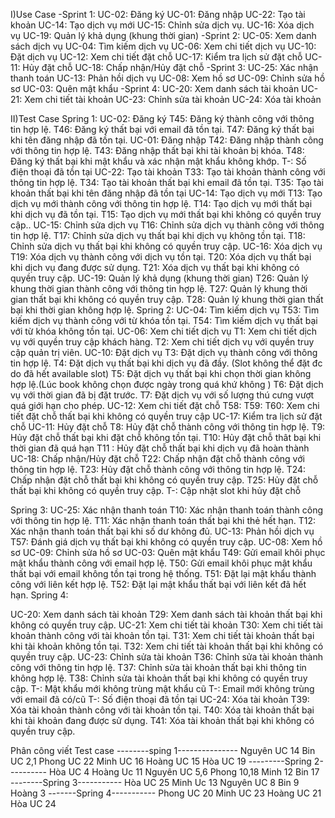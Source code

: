 I)Use Case
-Sprint 1:
UC-02: Đăng ký
UC-01: Đăng nhập
UC-22: Tạo tài khoản
UC-14: Tạo dịch vụ mới
UC-15: Chỉnh sửa dịch vụ.
UC-16: Xóa dịch vụ
UC-19: Quản lý khả dụng (khung thời gian)
-Sprint 2:
UC-05: Xem danh sách dịch vụ
UC-04: Tìm kiếm dịch vụ
UC-06: Xem chi tiết dịch vụ
UC-10: Đặt dịch vụ
UC-12: Xem chi tiết đặt chỗ
UC-17: Kiểm tra lịch sử đặt chỗ
UC-11: Hủy đặt chỗ
UC-18: Chấp nhận/Hủy đặt chỗ
-Sprint 3:
UC-25: Xác nhận thanh toán
UC-13: Phản hồi dịch vụ
UC-08: Xem hồ sơ
UC-09: Chỉnh sửa hồ sơ
UC-03: Quên mật khẩu
-Sprint 4:
UC-20: Xem danh sách tài khoản
UC-21: Xem chi tiết tài khoản
UC-23: Chỉnh sửa tài khoản
UC-24: Xóa tài khoản

II)Test Case
Spring 1:
UC-02: Đăng ký
T45: Đăng ký thành công với thông tin hợp lệ.
T46: Đăng ký thất bại với email đã tồn tại.
T47: Đăng ký thất bại khi tên đăng nhập đã tồn tại.
UC-01: Đăng nhập
T42: Đăng nhập thành công với thông tin hợp lệ.
T43: Đăng nhập thất bại khi tài khoản bị khóa.
T48: Đăng ký thất bại khi mật khẩu và xác nhận mật khẩu không khớp.
T-: Số điện thoại đã tồn tại
UC-22: Tạo tài khoản
T33: Tạo tài khoản thành công với thông tin hợp lệ.
T34: Tạo tài khoản thất bại khi email đã tồn tại.
T35: Tạo tài khoản thất bại khi tên đăng nhập đã tồn tại
UC-14: Tạo dịch vụ mới
T13: Tạo dịch vụ mới thành công với thông tin hợp lệ.
T14: Tạo dịch vụ mới thất bại khi dịch vụ đã tồn tại.
T15: Tạo dịch vụ mới thất bại khi không có quyền truy cập..
UC-15: Chỉnh sửa dịch vụ
T16: Chỉnh sửa dịch vụ thành công với thông tin hợp lệ.
T17: Chỉnh sửa dịch vụ thất bại khi dịch vụ không tồn tại.
T18: Chỉnh sửa dịch vụ thất bại khi không có quyền truy cập.
UC-16: Xóa dịch vụ
T19: Xóa dịch vụ thành công với dịch vụ tồn tại.
T20: Xóa dịch vụ thất bại khi dịch vụ đang được sử dụng.
T21: Xóa dịch vụ thất bại khi không có quyền truy cập.
UC-19: Quản lý khả dụng (khung thời gian)
T26: Quản lý khung thời gian thành công với thông tin hợp lệ.
T27: Quản lý khung thời gian thất bại khi không có quyền truy cập.
T28: Quản lý khung thời gian thất bại khi thời gian không hợp lệ.
Spring 2:
UC-04: Tìm kiếm dịch vụ
T53: Tìm kiếm dịch vụ thành công với từ khóa tồn tại.
T54: Tìm kiếm dịch vụ thất bại với từ khóa không tồn tại.
UC-06: Xem chi tiết dịch vụ
T1: Xem chi tiết dịch vụ với quyền truy cập khách hàng.
T2: Xem chi tiết dịch vụ với quyền truy cập quản trị viên.
UC-10: Đặt dịch vụ
T3: Đặt dịch vụ thành công với thông tin hợp lệ.
T4: Đặt dịch vụ thất bại khi dịch vụ đã đầy. (Slot không thể đặt đc do đã hết available slot)
T5: Đặt dịch vụ thất bại khi chọn thời gian không hợp lệ.(Lúc book không chọn được ngày trong quá khứ không )
T6: Đặt dịch vụ với thời gian đã bị đặt trước.
T7: Đặt dịch vụ với số lượng thú cưng vượt quá giới hạn cho phép.
UC-12: Xem chi tiết đặt chỗ
T58: 
T59:
T60: Xem chi tiết đặt chỗ thất bại khi không có quyền truy cập 
UC-17: Kiểm tra lịch sử đặt chỗ
UC-11: Hủy đặt chỗ
T8: Hủy đặt chỗ thành công với thông tin hợp lệ.
T9: Hủy đặt chỗ thất bại khi đặt chỗ không tồn tại.
T10: Hủy đặt chỗ thât bại khi thời gian đã quá hạn
T11 : Hủy đặt chỗ thất bại khi dịch vụ đã hoàn thành 
UC-18: Chấp nhận/Hủy đặt chỗ
T22: Chấp nhận đặt chỗ thành công với thông tin hợp lệ.
T23: Hủy đặt chỗ thành công với thông tin hợp lệ.
T24: Chấp nhận đặt chỗ thất bại khi không có quyền truy cập.
T25: Hủy đặt chỗ thất bại khi không có quyền truy cập.
T-: Cập nhật slot khi hủy đặt chỗ

Spring 3:
UC-25: Xác nhận thanh toán
T10: Xác nhận thanh toán thành công với thông tin hợp lệ.
T11: Xác nhận thanh toán thất bại khi thẻ hết hạn.
T12: Xác nhận thanh toán thất bại khi số dư không đủ.
UC-13: Phản hồi dịch vụ
T57: Đánh giá dịch vụ thất bại khi không có quyền truy cập.
UC-08: Xem hồ sơ
UC-09: Chỉnh sửa hồ sơ
UC-03: Quên mật khẩu
T49: Gửi email khôi phục mật khẩu thành công với email hợp lệ.
T50: Gửi email khôi phục mật khẩu thất bại với email không tồn tại trong hệ thống.
T51: Đặt lại mật khẩu thành công với liên kết hợp lệ.
T52: Đặt lại mật khẩu thất bại với liên kết đã hết hạn.
Spring 4:

UC-20: Xem danh sách tài khoản
T29: Xem danh sách tài khoản thất bại khi không có quyền truy cập.
UC-21: Xem chi tiết tài khoản
T30: Xem chi tiết tài khoản thành công với tài khoản tồn tại.
T31: Xem chi tiết tài khoản thất bại khi tài khoản không tồn tại.
T32: Xem chi tiết tài khoản thất bại khi không có quyền truy cập.
UC-23: Chỉnh sửa tài khoản
T36: Chỉnh sửa tài khoản thành công với thông tin hợp lệ.
T37: Chỉnh sửa tài khoản thất bại khi thông tin không hợp lệ.
T38: Chỉnh sửa tài khoản thất bại khi không có quyền truy cập.
T-: Mật khẩu mới không trùng mật khẩu cũ
T-: Email mới không trùng với email đã có/cũ
T-: Số điện thoại đã tồn tại
UC-24: Xóa tài khoản
T39: Xóa tài khoản thành công với tài khoản tồn tại.
T40: Xóa tài khoản thất bại khi tài khoản đang được sử dụng.
T41: Xóa tài khoản thất bại khi không có quyền truy cập.

Phân công viết Test case
--------sping 1---------------
Nguyên UC 14
Bin UC 2,1
Phong UC 22
Minh UC 16
Hoàng UC 15
Hòa UC 19
---------Spring 2----------
Hòa UC 4
Hoàng Uc 11
Nguyên UC 5,6
Phong 10,18
Minh 12
Bin 17
--------Spring 3-----------
Hòa UC 25
Minh Uc 13
Nguyên UC 8
Bin 9
Hoàng 3
-------Spring 4-----------
Phong UC 20
Minh UC 23
Hoàng UC 21
Hòa UC 24




